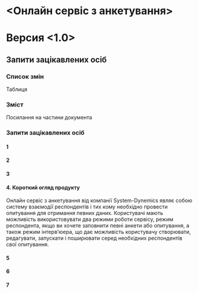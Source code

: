 # <System-Dynamics>
# <Онлайн сервіс з анкетування>
# Версия <1.0>


## Запити зацікавлених осіб

### Список змін

Таблиця

### Зміст

Посилання на частини документа

### Запити зацікавлених осіб

#### 1

#### 2

#### 3

#### 4. Короткий огляд продукту
	
Онлайн сервіс з анкетування від компанії System-Dynemics являє собою систему взаємодії респондентів і тих кому необхідно провести опитування для отримання певних даних. Користувачі  мають можливість використовувати два режими роботи сервісу, режим респондента, якщо ви хочете заповнити певні анкети або опитування, а також режим інтерв’юера, що дає можливість користувачу створювати, редагувати, запускати і поширювати серед необхідних респондентів свої опитування. 


#### 5

#### 6

#### 7
